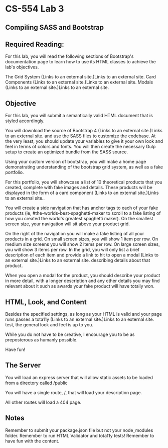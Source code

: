 # CS-554 Lab 3
## Compiling SASS and Bootstrap

## Required Reading:

For this lab, you will read the following sections of Bootstrap's documentation page to learn how to use its HTML classes to achieve the lab's objectives.

The Grid System (Links to an external site.)Links to an external site.
Card Components (Links to an external site.)Links to an external site.
Modals (Links to an external site.)Links to an external site.

## Objective

For this lab, you will submit a semantically valid HTML document that is styled accordingly.

You will download the source of Bootstrap 4 (Links to an external site.)Links to an external site. and use the SASS files to customize the codebase. At the very least, you should update your variables to give it your own look and feel in terms of colors and fonts. You will then create the necessary Gulp setup to create an optimized bundle from the SASS source.

Using your custom version of bootstrap, you will make a home page demonstrating understanding of the bootstrap grid system, as well as a fake portfolio.

For this portfolio, you will showcase a list of 10 theoretical products that you created, complete with fake images and details. These products will be displayed in the form of a card component (Links to an external site.)Links to an external site..

You will create a side navigation that has anchor tags to each of your fake products (ie, #the-worlds-best-spaghetti-maker to scroll to a fake listing of how you created the world's greatest spaghetti maker). On the smallest screen size, your navigation will sit above your product grid.

On the right of the navigation you will make a fake listing of all your products in a grid. On small screen sizes, you will show 1 item per row. On medium size screens you will show 2 items per row. On large screen sizes, you will show 3 items per row. In the grid, you will only list a brief description of each item and provide a link to hit to open a modal (Links to an external site.)Links to an external site. describing details about that product.

When you open a modal for the product, you should describe your product in more detail, with a longer description and any other details you may find relevant about it such as awards your fake product will have totally won.

## HTML, Look, and Content

Besides the specified settings, as long as your HTML is valid and your page runs passes a tota11y (Links to an external site.)Links to an external site. test, the general look and feel is up to you.

While you do not have to be creative, I encourage you to be as preposterous as humanly possible.

Have fun!

## The Server

You will load an express server that will allow static assets to be loaded from a directory called /public

You will have a single route, /, that will load your description page.

All other routes will load a 404 page.

## Notes

Remember to submit your package.json file but not your node_modules folder.
Remember to run HTML Validator and tota11y tests!
Remember to have fun with the content.